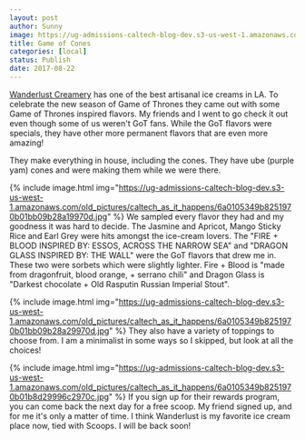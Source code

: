 ```yaml
---
layout: post
author: Sunny
image: https://ug-admissions-caltech-blog-dev.s3-us-west-1.amazonaws.com/old_pictures/caltech_as_it_happens/6a0105349b8251970b01bb09b28a1d970d.jpg
title: Game of Cones
categories: [local]
status: Publish
date: 2017-08-22
---
```


<a href="https://www.instagram.com/eatwanderlust/">Wanderlust Creamery</a> has one of the best artisanal ice creams in LA. To celebrate the new season of Game of Thrones they came out with some Game of Thrones inspired flavors. My friends and I went to go check it out even though some of us weren't GoT fans. While the GoT flavors were specials, they have other more permanent flavors that are even more amazing!

They make everything in house, including the cones. They have ube (purple yam) cones and were making them while we were there.


{% include image.html img="https://ug-admissions-caltech-blog-dev.s3-us-west-1.amazonaws.com/old_pictures/caltech_as_it_happens/6a0105349b8251970b01bb09b28a19970d.jpg" %}
We sampled every flavor they had and my goodness it was hard to decide. The Jasmine and Apricot, Mango Sticky Rice and Earl Grey were hits amongst the ice-cream lovers. The "FIRE + BLOOD INSPIRED BY: ESSOS, ACROSS THE NARROW SEA" and "DRAGON GLASS INSPIRED BY: THE WALL" were the GoT flavors that drew me in. These two were sorbets which were slightly lighter. Fire + Blood is "made from dragonfruit, blood orange, + serrano chili" and Dragon Glass is "Darkest chocolate + Old Rasputin Russian Imperial Stout".


{% include image.html img="https://ug-admissions-caltech-blog-dev.s3-us-west-1.amazonaws.com/old_pictures/caltech_as_it_happens/6a0105349b8251970b01bb09b28a29970d.jpg" %}
They also have a variety of toppings to choose from. I am a minimalist in some ways so I skipped, but look at all the choices!


{% include image.html img="https://ug-admissions-caltech-blog-dev.s3-us-west-1.amazonaws.com/old_pictures/caltech_as_it_happens/6a0105349b8251970b01b8d29996c2970c.jpg" %}
If you sign up for their rewards program, you can come back the next day for a free scoop. My friend signed up, and for me it's only a matter of time. I think Wanderlust is my favorite ice cream place now, tied with Scoops. I will be back soon!
